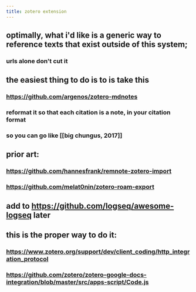 ```yaml
---
title: zotero extension
---
```


## optimally, what i'd like is a generic way to reference texts that exist outside of this system;
### urls alone don't cut it
## the easiest thing to do is to is take this
### https://github.com/argenos/zotero-mdnotes
### reformat it so that each citation is a note, in your citation format
### so you can go like [[big chungus, 2017]]
## prior art:
### https://github.com/hannesfrank/remnote-zotero-import
### https://github.com/melat0nin/zotero-roam-export
## add to https://github.com/logseq/awesome-logseq later
## this is the proper way to do it:
### https://www.zotero.org/support/dev/client_coding/http_integration_protocol
### https://github.com/zotero/zotero-google-docs-integration/blob/master/src/apps-script/Code.js
##
##

